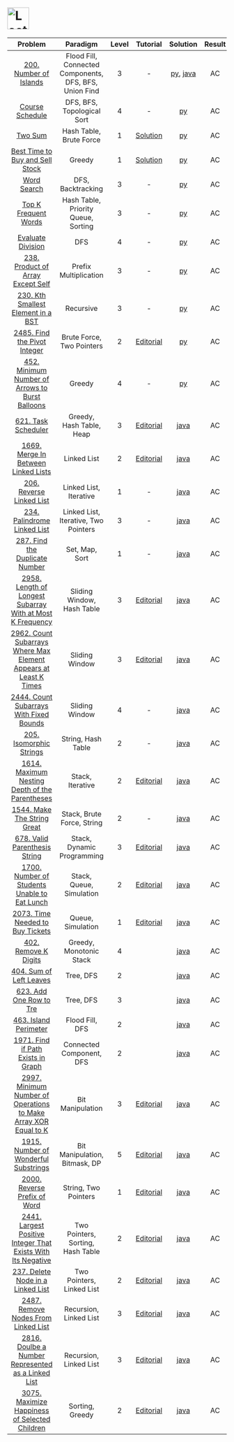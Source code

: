 # [<img align="center" height="50" src="https://assets.leetcode.com/static_assets/public/webpack_bundles/images/logo-dark.e99485d9b.svg" alt="LeetCode Home">](https://leetcode.com/)

|                                                                            Problem                                                                            |                        Paradigm                        | Level |                                                    Tutorial                                                     |                                    Solution                                    | Result |
| :-----------------------------------------------------------------------------------------------------------------------------------------------------------: | :----------------------------------------------------: | :---: | :-------------------------------------------------------------------------------------------------------------: | :----------------------------------------------------------------------------: | :----: |
|                                          [200. Number of Islands](https://leetcode.com/problems/number-of-islands/)                                           | Flood Fill, Connected Components, DFS, BFS, Union Find |   3   |                                                        -                                                        |     [py](./200_Number_of_Islands.py), [java](./200_Number_of_Islands.java)     |   AC   |
|                                               [Course Schedule](https://leetcode.com/problems/course-schedule/)                                               |               DFS, BFS, Topological Sort               |   4   |                                                        -                                                        |                           [py](./Course_Schedule.py)                           |   AC   |
|                                                       [Two Sum](https://leetcode.com/problems/two-sum/)                                                       |                Hash Table, Brute Force                 |   1   |                           [Solution](https://leetcode.com/problems/two-sum/solution/)                           |                               [py](./Two_Sum.py)                               |   AC   |
|                               [Best Time to Buy and Sell Stock](https://leetcode.com/problems/best-time-to-buy-and-sell-stock/)                               |                         Greedy                         |   1   |               [Solution](https://leetcode.com/problems/best-time-to-buy-and-sell-stock/solution/)               |                   [py](./Best_Time_to_Buy_and_Sell_Stock.py)                   |   AC   |
|                                                   [Word Search](https://leetcode.com/problems/word-search/)                                                   |                   DFS, Backtracking                    |   3   |                                                        -                                                        |                             [py](./Word_Search.py)                             |   AC   |
|                                          [Top K Frequent Words](https://leetcode.com/problems/top-k-frequent-words/)                                          |          Hash Table, Priority Queue, Sorting           |   3   |                                                        -                                                        |                        [py](./Top_K_Frequent_Words.py)                         |   AC   |
|                                             [Evaluate Division](https://leetcode.com/problems/evaluate-division/)                                             |                          DFS                           |   4   |                                                        -                                                        |                          [py](./Evaluate_Division.py)                          |   AC   |
|                               [238. Product of Array Except Self](https://leetcode.com/problems/product-of-array-except-self/)                                |                 Prefix Multiplication                  |   3   |                                                        -                                                        |                  [py](./238_Product_of_Array_Except_Self.py)                   |   AC   |
|                              [230. Kth Smallest Element in a BST](https://leetcode.com/problems/kth-smallest-element-in-a-bst/)                               |                       Recursive                        |   3   |                                                        -                                                        |                  [py](./230_Kth_Smallest_Element_in_a_BST.py)                  |   AC   |
|                                     [2485. Find the Pivot Integer](https://leetcode.com/problems/find-the-pivot-integer/)                                     |               Brute Force, Two Pointers                |   2   |                  [Editorial](https://leetcode.com/problems/find-the-pivot-integer/editorial/)                   |                     [py](./2485_Find_the_Pivot_Integer.py)                     |   AC   |
|                 [452. Minimum Number of Arrows to Burst Balloons](https://leetcode.com/problems/minimum-number-of-arrows-to-burst-balloons/)                  |                         Greedy                         |   4   |                                                        -                                                        |           [py](./452_Minimum_Number_of_Arrows_to_Burst_Balloons.py)            |   AC   |
|                                             [621. Task Scheduler](https://leetcode.com/problems/task-scheduler/)                                              |                Greedy, Hash Table, Heap                |   3   |                      [Editorial](https://leetcode.com/problems/task-scheduler/editorial/)                       |                       [java](./621_Task_Scheduler.java)                        |   AC   |
|                              [1669. Merge In Between Linked Lists](https://leetcode.com/problems/merge-in-between-linked-lists/)                              |                      Linked List                       |   2   |               [Editorial](https://leetcode.com/problems/merge-in-between-linked-lists/editorial/)               |               [java](./1669_Merge_in_Between_Linked_Lists.java)                |   AC   |
|                                        [206. Reverse Linked List](https://leetcode.com/problems/reverse-linked-list/)                                         |                 Linked List, Iterative                 |   1   |                                                        -                                                        |                     [java](./206_Reverse_Linked_List.java)                     |   AC   |
|                                     [234. Palindrome Linked List](https://leetcode.com/problems/palindrome-linked-list/)                                      |          Linked List, Iterative, Two Pointers          |   3   |                                                        -                                                        |                   [java](./234_Palindrome_Linked_List.java)                    |   AC   |
|                                  [287. Find the Duplicate Number](https://leetcode.com/problems/find-the-duplicate-number/)                                   |                     Set, Map, Sort                     |   1   |                                                        -                                                        |                  [java](./287_Find_the_Duplicate_Number.java)                  |   AC   |
|        [2958. Length of Longest Subarray With at Most K Frequency](https://leetcode.com/problems/length-of-longest-subarray-with-at-most-k-frequency/)        |               Sliding Window, Hash Table               |   3   |    [Editorial](https://leetcode.com/problems/length-of-longest-subarray-with-at-most-k-frequency/editorial)     |    [java](./2958_Length_of_Longest_Subarray_With_at_Most_K_Frequency.java)     |   AC   |
| [2962. Count Subarrays Where Max Element Appears at Least K Times](https://leetcode.com/problems/count-subarrays-where-max-element-appears-at-least-k-times/) |                     Sliding Window                     |   3   | [Editorial](https://leetcode.com/problems/count-subarrays-where-max-element-appears-at-least-k-times/editorial) | [java](./2962_Count_Subarrays_Where_Max_Element_Appears_at_Least_K_Times.java) |   AC   |
|                          [2444. Count Subarrays With Fixed Bounds](https://leetcode.com/problems/count-subarrays-with-fixed-bounds/)                          |                     Sliding Window                     |   4   |                                                        -                                                        |             [java](./2444_Count_Subarrays_With_Fixed_Bounds.java)              |   AC   |
|                                         [205. Isomorphic Strings](https://leetcode.com/problems/isomorphic-strings/)                                          |                   String, Hash Table                   |   2   |                                                        -                                                        |                     [java](./205_Isomorphic_Strings.java)                      |   AC   |
|                   [1614. Maximum Nesting Depth of the Parentheses](https://leetcode.com/problems/maximum-nesting-depth-of-the-parentheses/)                   |                    Stack, Iterative                    |   2   |         [Editorial](https://leetcode.com/problems/maximum-nesting-depth-of-the-parentheses/editorial/)          |          [java](./1614_Maximum_Nesting_Depth_of_the_Parentheses.java)          |   AC   |
|                                      [1544. Make The String Great](https://leetcode.com/problems/make-the-string-great/)                                      |               Stack, Brute Force, String               |   2   |                                                        -                                                        |                   [java](./1544_Make_The_String_Great.java)                    |   AC   |
|                                   [678. Valid Parenthesis String](https://leetcode.com/problems/valid-parenthesis-string/)                                    |               Stack, Dynamic Programming               |   3   |                 [Editorial](https://leetcode.com/problems/valid-parenthesis-string/editorial/)                  |                  [java](./678_Valid_Parenthesis_String.java)                   |   AC   |
|                     [1700. Number of Students Unable to Eat Lunch](https://leetcode.com/problems/number-of-students-unable-to-eat-lunch/)                     |                Stack, Queue, Simulation                |   2   |          [Editorial](https://leetcode.com/problems/number-of-students-unable-to-eat-lunch/editorial/)           |           [java](./1700_Number_of_Students_Unable_to_Eat_Lunch.java)           |   AC   |
|                                 [2073. Time Needed to Buy Tickets](https://leetcode.com/problems/time-needed-to-buy-tickets/)                                 |                   Queue, Simulation                    |   1   |                [Editorial](https://leetcode.com/problems/time-needed-to-buy-tickets/editorial/)                 |                 [java](./2073_Time_Needed_to_Buy_Tickets.java)                 |   AC   |
|                                            [402. Remove K Digits](https://leetcode.com/problems/remove-k-digits/)                                             |                Greedy, Monotonic Stack                 |   4   |                                                                                                                 |                       [java](./402_Remove_K_Digits.java)                       |   AC   |
|                                         [404. Sum of Left Leaves](https://leetcode.com/problems/sum-of-left-leaves/)                                          |                       Tree, DFS                        |   2   |                                                                                                                 |                     [java](./404_Sum_of_Left_Leaves.java)                      |   AC   |
|                                         [623. Add One Row to Tre](https://leetcode.com/problems/add-one-row-to-tree/)                                         |                       Tree, DFS                        |   3   |                                                                                                                 |                     [java](./623_Add_One_Row_to_Tree.java)                     |   AC   |
|                                           [463. Island Perimeter](https://leetcode.com/problems/island-perimeter/)                                            |                    Flood Fill, DFS                     |   2   |                                                                                                                 |                      [java](./463_Island_Perimeter.java)                       |   AC   |
|                               [1971. Find if Path Exists in Graph](https://leetcode.com/problems/find-if-path-exists-in-graph/)                               |                Connected Component, DFS                |   2   |                                                                                                                 |                [java](./1971_Find_if_Path_Exists_in_Graph.java)                |   AC   |
|  [2997. Minimum Number of Operations to Make Array XOR Equal to K](https://leetcode.com/problems/minimum-number-of-operations-to-make-array-xor-equal-to-k/)  |                    Bit Manipulation                    |   3   | [Editorial](https://leetcode.com/problems/minimum-number-of-operations-to-make-array-xor-equal-to-k/editorial/) | [java](./2997_Minimum_Number_of_Operations_to_Make_Array_XOR_Equal_to_K.java)  |   AC   |
|                             [1915. Number of Wonderful Substrings](https://leetcode.com/problems/number-of-wonderful-substrings/)                             |             Bit Manipulation, Bitmask, DP              |   5   |              [Editorial](https://leetcode.com/problems/number-of-wonderful-substrings/editorial/)               |               [java](./1915_Number_of_Wonderful_Substrings.java)               |   AC   |
|                                     [2000. Reverse Prefix of Word](https://leetcode.com/problems/reverse-prefix-of-word/)                                     |                  String, Two Pointers                  |   1   |                  [Editorial](https://leetcode.com/problems/reverse-prefix-of-word/editorial/)                   |                   [java](./2000_Reverse_Prefix_of_Word.java)                   |   AC   |
|     [2441. Largest Positive Integer That Exists With Its Negative](https://leetcode.com/problems/largest-positive-integer-that-exists-with-its-negative/)     |           Two Pointers, Sorting, Hash Table            |   2   |    [Editorial](https://leetcode.com/problems/largest-positive-integer-that-exists-with-negative/editorial/)     |   [java](./2441_Largest_Positive_Integer_That_Exists_With_Its_Negative.java)   |   AC   |
|                               [237. Delete Node in a Linked List](https://leetcode.com/problems/delete-node-in-a-linked-list/)                                |               Two Pointers, Linked List                |   2   |               [Editorial](https://leetcode.com/problems/delete-node-in-a-linked-list/editorial/)                |                [java](./237_Delete_Node_in_a_Linked_List.java)                 |   AC   |
|                              [2487. Remove Nodes From Linked List](https://leetcode.com/problems/remove-nodes-from-linked-list/)                              |                 Recursion, Linked List                 |   3   |               [Editorial](https://leetcode.com/problems/remove-nodes-from-linked-list/editorial/)               |               [java](./2487_Remove_Nodes_From_Linked_List.java)                |   AC   |
|               [2816. Doulbe a Number Represented as a Linked List](https://leetcode.com/problems/double-a-number-represented-as-a-linked-list/)               |                 Recursion, Linked List                 |   3   |       [Editorial](https://leetcode.com/problems/double-a-number-represented-as-a-linked-list/editorial/)        |        [java](./2816_Double_a_Number_Represented_as_a_Linked_List.java)        |   AC   |
|                    [3075. Maximize Happiness of Selected Children](https://leetcode.com/problems/maximize-happiness-of-selected-children/)                    |                    Sorting, Greedy                     |   2   |          [Editorial](https://leetcode.com/problems/maximize-happiness-of-selected-children/editorial/)          |          [java](./3075_Maximize_Happiness_of_Selected_Children.java)           |   AC   |
